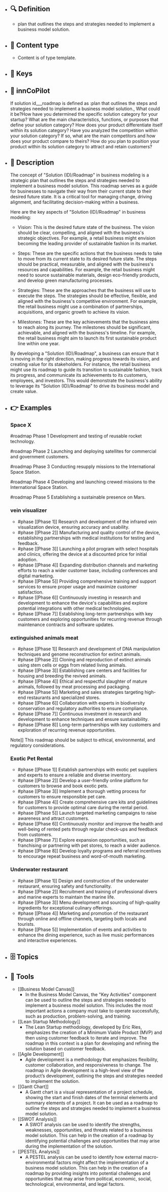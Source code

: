 - ## 🔍 Definition
  - plan that outlines the steps and strategies needed to implement a business model solution.
- ## 📰 Content type 
  - Content is of type template.
  
- ## 🔑 Keys
  
- ## 🤖 innCoPilot
  If solution id___roadmap is defined as :plan that outlines the steps and strategies needed to implement a business model solution., What could it be?How have you determined the specific solution category for your startup?
  What are the main characteristics, functions, or purposes that define your solution category?
  How does your product differentiate itself within its solution category?
  Have you analyzed the competition within your solution category? If so, what are the main competitors and how does your product compare to theirs?
  How do you plan to position your product within its solution category to attract and retain customers?
- ## 📖 Description
  The concept of "Solution (ID)/Roadmap" in business modeling is a strategic plan that outlines the steps and strategies needed to implement a business model solution. This roadmap serves as a guide for businesses to navigate their way from their current state to their desired future state. It is a critical tool for managing change, driving alignment, and facilitating decision-making within a business.
  
  Here are the key aspects of "Solution (ID)/Roadmap" in business modeling:
  
  - Vision: This is the desired future state of the business. The vision should be clear, compelling, and aligned with the business's strategic objectives. For example, a retail business might envision becoming the leading provider of sustainable fashion in its market.
  
  - Steps: These are the specific actions that the business needs to take to move from its current state to its desired future state. The steps should be practical, measurable, and aligned with the business's resources and capabilities. For example, the retail business might need to source sustainable materials, design eco-friendly products, and develop green manufacturing processes.
  
  - Strategies: These are the approaches that the business will use to execute the steps. The strategies should be effective, flexible, and aligned with the business's competitive environment. For example, the retail business might use a combination of partnerships, acquisitions, and organic growth to achieve its vision.
  
  - Milestones: These are the key achievements that the business aims to reach along its journey. The milestones should be significant, achievable, and aligned with the business's timeline. For example, the retail business might aim to launch its first sustainable product line within one year.
  
  By developing a "Solution (ID)/Roadmap", a business can ensure that it is moving in the right direction, making progress towards its vision, and creating value for its stakeholders. For instance, the retail business might use its roadmap to guide its transition to sustainable fashion, track its progress, and communicate its achievements to its customers, employees, and investors. This would demonstrate the business's ability to leverage its "Solution (ID)/Roadmap" to drive its business model and create value.
- ## 👉 Examples
  ### Space X
  #roadmap Phase 1
    Development and testing of reusable rocket technology.
  
  #roadmap Phase 2
    Launching and deploying satellites for commercial and government customers.
  
  #roadmap Phase 3
    Conducting resupply missions to the International Space Station.
  
  #roadmap Phase 4
    Developing and launching crewed missions to the International Space Station.
  
  #roadmap Phase 5
    Establishing a sustainable presence on Mars.
  ### vein visualizer
  - #phase [[Phase 1]] Research and development of the infrared vein visualization device, ensuring accuracy and usability.
  - #phase [[Phase 2]] Manufacturing and quality control of the device, establishing partnerships with medical institutions for testing and feedback.
  - #phase [[Phase 3]] Launching a pilot program with select hospitals and clinics, offering the device at a discounted price for initial adoption.
  - #phase [[Phase 4]] Expanding distribution channels and marketing efforts to reach a wider customer base, including conferences and digital marketing.
  - #phase [[Phase 5]] Providing comprehensive training and support services to ensure proper usage and maximize customer satisfaction.
  - #phase [[Phase 6]] Continuously investing in research and development to enhance the device's capabilities and explore potential integrations with other medical technologies.
  - #phase [[Phase 7]] Establishing long-term partnerships with key customers and exploring opportunities for recurring revenue through maintenance contracts and software updates.
  ### extinguished animals meat
  - #phase [[Phase 1]] Research and development of DNA manipulation techniques and genome reconstruction for extinct animals.
  - #phase [[Phase 2]] Cloning and reproduction of extinct animals using stem cells or eggs from related living animals.
  - #phase [[Phase 3]] Establishing care centers and facilities for housing and breeding the revived animals.
  - #phase [[Phase 4]] Ethical and respectful slaughter of mature animals, followed by meat processing and packaging.
  - #phase [[Phase 5]] Marketing and sales strategies targeting high-end restaurants and specialized stores.
  - #phase [[Phase 6]] Collaboration with experts in biodiversity conservation and regulatory authorities to ensure compliance.
  - #phase [[Phase 7]] Continuous investment in research and development to enhance techniques and ensure sustainability.
  - #phase [[Phase 8]] Long-term partnerships with key customers and exploration of recurring revenue opportunities.
  
  Note]] This roadmap should be subject to ethical, environmental, and regulatory considerations.
  ### Exotic Pet Rental
  - #phase [[Phase 1]] Establish partnerships with exotic pet suppliers and experts to ensure a reliable and diverse inventory.
  - #phase [[Phase 2]] Develop a user-friendly online platform for customers to browse and book exotic pets.
  - #phase [[Phase 3]] Implement a thorough vetting process for customers to ensure responsible pet care.
  - #phase [[Phase 4]] Create comprehensive care kits and guidelines for customers to provide optimal care during the rental period.
  - #phase [[Phase 5]] Launch targeted marketing campaigns to raise awareness and attract customers.
  - #phase [[Phase 6]] Continuously monitor and improve the health and well-being of rented pets through regular check-ups and feedback from customers.
  - #phase [[Phase 7]] Explore expansion opportunities, such as franchising or partnering with pet stores, to reach a wider audience.
  - #phase [[Phase 8]] Develop loyalty programs and referral incentives to encourage repeat business and word-of-mouth marketing.
  ### Underwater restaurant
  - #phase [[Phase 1]] Design and construction of the underwater restaurant, ensuring safety and functionality.
  - #phase [[Phase 2]] Recruitment and training of professional divers and marine experts to maintain the marine life.
  - #phase [[Phase 3]] Menu development and sourcing of high-quality ingredients for exceptional culinary offerings.
  - #phase [[Phase 4]] Marketing and promotion of the restaurant through online and offline channels, targeting both locals and tourists.
  - #phase [[Phase 5]] Implementation of events and activities to enhance the dining experience, such as live music performances and interactive experiences.
- ## 🗄️ Topics
  
- ## 🧰 Tools
  - [[Business Model Canvas]]
    - In the Business Model Canvas, the "Key Activities" component can be used to outline the steps and strategies needed to implement a business model solution. This includes the most important actions a company must take to operate successfully, such as production, problem-solving, and training.
  - [[Lean Startup Methodology]]
    - The Lean Startup methodology, developed by Eric Ries, emphasizes the creation of a Minimum Viable Product (MVP) and then using customer feedback to iterate and improve. The roadmap in this context is a plan for developing and refining the solution based on customer feedback.
  - [[Agile Development]]
    - Agile development is a methodology that emphasizes flexibility, customer collaboration, and responsiveness to change. The roadmap in Agile development is a high-level view of the product’s development, outlining the steps and strategies needed to implement the solution.
  - [[Gantt Chart]]
    - A Gantt chart is a visual representation of a project schedule, showing the start and finish dates of the terminal elements and summary elements of a project. It can be used as a roadmap to outline the steps and strategies needed to implement a business model solution.
  - [[SWOT Analysis]]
    - A SWOT analysis can be used to identify the strengths, weaknesses, opportunities, and threats related to a business model solution. This can help in the creation of a roadmap by identifying potential challenges and opportunities that may arise during the implementation of the solution.
  - [[PESTEL Analysis]]
    - A PESTEL analysis can be used to identify how external macro-environmental factors might affect the implementation of a business model solution. This can help in the creation of a roadmap by providing insights into potential challenges and opportunities that may arise from political, economic, social, technological, environmental, and legal factors.
